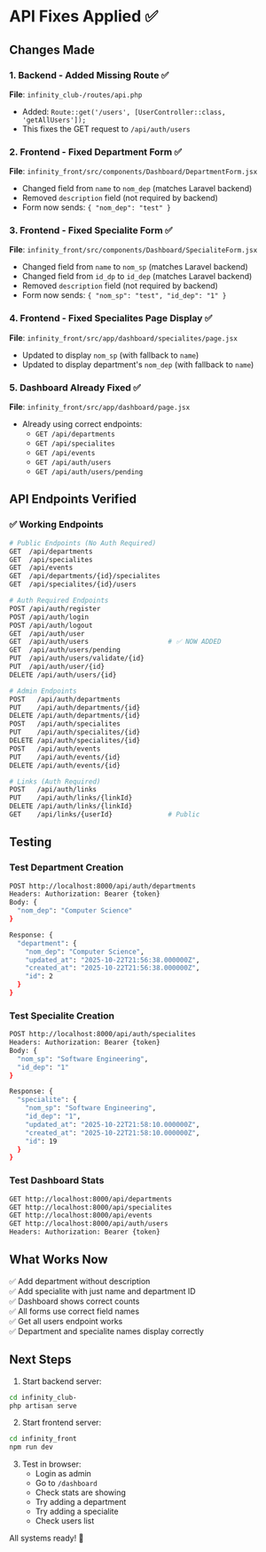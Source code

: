 # API Fixes Applied ✅

## Changes Made

### 1. **Backend - Added Missing Route** ✅
**File**: `infinity_club-/routes/api.php`
- Added: `Route::get('/users', [UserController::class, 'getAllUsers']);` 
- This fixes the GET request to `/api/auth/users`

### 2. **Frontend - Fixed Department Form** ✅
**File**: `infinity_front/src/components/Dashboard/DepartmentForm.jsx`
- Changed field from `name` to `nom_dep` (matches Laravel backend)
- Removed `description` field (not required by backend)
- Form now sends: `{ "nom_dep": "test" }`

### 3. **Frontend - Fixed Specialite Form** ✅
**File**: `infinity_front/src/components/Dashboard/SpecialiteForm.jsx`
- Changed field from `name` to `nom_sp` (matches Laravel backend)
- Changed field from `id_dp` to `id_dep` (matches Laravel backend)
- Removed `description` field (not required by backend)
- Form now sends: `{ "nom_sp": "test", "id_dep": "1" }`

### 4. **Frontend - Fixed Specialites Page Display** ✅
**File**: `infinity_front/src/app/dashboard/specialites/page.jsx`
- Updated to display `nom_sp` (with fallback to `name`)
- Updated to display department's `nom_dep` (with fallback to `name`)

### 5. **Dashboard Already Fixed** ✅
**File**: `infinity_front/src/app/dashboard/page.jsx`
- Already using correct endpoints:
  - `GET /api/departments`
  - `GET /api/specialites`
  - `GET /api/events`
  - `GET /api/auth/users`
  - `GET /api/auth/users/pending`

## API Endpoints Verified

### ✅ Working Endpoints

```bash
# Public Endpoints (No Auth Required)
GET  /api/departments
GET  /api/specialites
GET  /api/events
GET  /api/departments/{id}/specialites
GET  /api/specialites/{id}/users

# Auth Required Endpoints
POST /api/auth/register
POST /api/auth/login
POST /api/auth/logout
GET  /api/auth/user
GET  /api/auth/users                    # ✅ NOW ADDED
GET  /api/auth/users/pending
PUT  /api/auth/users/validate/{id}
PUT  /api/auth/user/{id}
DELETE /api/auth/users/{id}

# Admin Endpoints
POST   /api/auth/departments
PUT    /api/auth/departments/{id}
DELETE /api/auth/departments/{id}
POST   /api/auth/specialites
PUT    /api/auth/specialites/{id}
DELETE /api/auth/specialites/{id}
POST   /api/auth/events
PUT    /api/auth/events/{id}
DELETE /api/auth/events/{id}

# Links (Auth Required)
POST   /api/auth/links
PUT    /api/auth/links/{linkId}
DELETE /api/auth/links/{linkId}
GET    /api/links/{userId}              # Public
```

## Testing

### Test Department Creation
```bash
POST http://localhost:8000/api/auth/departments
Headers: Authorization: Bearer {token}
Body: {
  "nom_dep": "Computer Science"
}

Response: {
  "department": {
    "nom_dep": "Computer Science",
    "updated_at": "2025-10-22T21:56:38.000000Z",
    "created_at": "2025-10-22T21:56:38.000000Z",
    "id": 2
  }
}
```

### Test Specialite Creation
```bash
POST http://localhost:8000/api/auth/specialites
Headers: Authorization: Bearer {token}
Body: {
  "nom_sp": "Software Engineering",
  "id_dep": "1"
}

Response: {
  "specialite": {
    "nom_sp": "Software Engineering",
    "id_dep": "1",
    "updated_at": "2025-10-22T21:58:10.000000Z",
    "created_at": "2025-10-22T21:58:10.000000Z",
    "id": 19
  }
}
```

### Test Dashboard Stats
```bash
GET http://localhost:8000/api/departments
GET http://localhost:8000/api/specialites
GET http://localhost:8000/api/events
GET http://localhost:8000/api/auth/users
Headers: Authorization: Bearer {token}
```

## What Works Now

✅ Add department without description  
✅ Add specialite with just name and department ID  
✅ Dashboard shows correct counts  
✅ All forms use correct field names  
✅ Get all users endpoint works  
✅ Department and specialite names display correctly  

## Next Steps

1. Start backend server:
```bash
cd infinity_club-
php artisan serve
```

2. Start frontend server:
```bash
cd infinity_front
npm run dev
```

3. Test in browser:
   - Login as admin
   - Go to `/dashboard`
   - Check stats are showing
   - Try adding a department
   - Try adding a specialite
   - Check users list

All systems ready! 🚀
